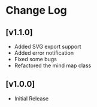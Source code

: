 # Change Log

## [v1.1.0]

 - Added SVG export support
 - Added error notification
 - Fixed some bugs
 - Refactored the mind map class

## [v1.0.0]

- Initial Release